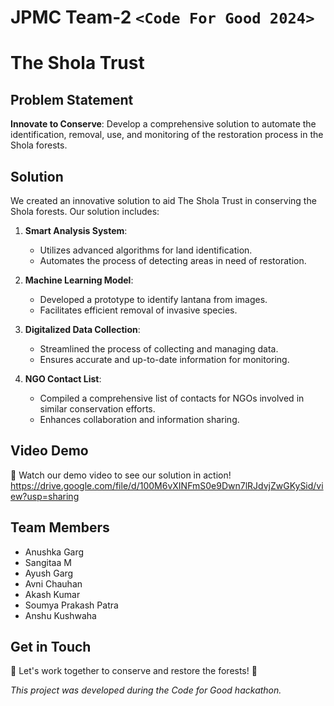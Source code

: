 # JPMC Team-2 `<Code For Good 2024>`

# The Shola Trust

## Problem Statement
**Innovate to Conserve**: Develop a comprehensive solution to automate the identification, removal, use, and monitoring of the restoration process in the Shola forests.

## Solution
We created an innovative solution to aid The Shola Trust in conserving the Shola forests. Our solution includes:

1. **Smart Analysis System**: 
   - Utilizes advanced algorithms for land identification.
   - Automates the process of detecting areas in need of restoration.

2. **Machine Learning Model**:
   - Developed a prototype to identify lantana from images.
   - Facilitates efficient removal of invasive species.

3. **Digitalized Data Collection**:
   - Streamlined the process of collecting and managing data.
   - Ensures accurate and up-to-date information for monitoring.

4. **NGO Contact List**:
   - Compiled a comprehensive list of contacts for NGOs involved in similar conservation efforts.
   - Enhances collaboration and information sharing.

## Video Demo
🎥 Watch our demo video to see our solution in action!
https://drive.google.com/file/d/100M6vXINFmS0e9Dwn7lRJdvjZwGKySid/view?usp=sharing

## Team Members
- Anushka Garg
- Sangitaa M
- Ayush Garg
- Avni Chauhan
- Akash Kumar
- Soumya Prakash Patra
- Anshu Kushwaha

## Get in Touch

🌱 Let's work together to conserve and restore the forests! 🌿

*This project was developed during the Code for Good hackathon.*
